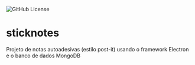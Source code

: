 
![GitHub License](https://img.shields.io/github/license/BielCoutinho/sticknotes)


# sticknotes
Projeto de notas autoadesivas (estilo post-it) usando o framework Electron e o banco de dados MongoDB
